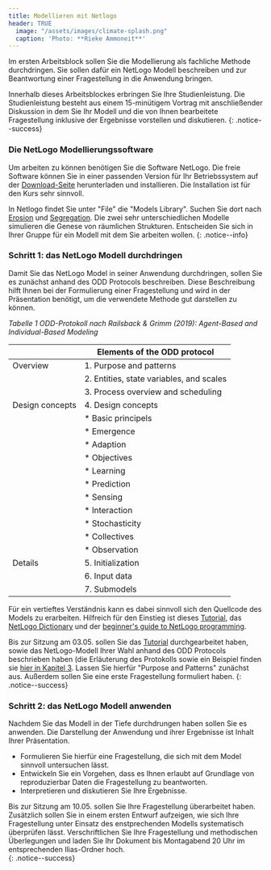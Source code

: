 ```yaml
---
title: Modellieren mit Netlogo
header: TRUE
  image: "/assets/images/climate-splash.png"
  caption: 'Photo: **Rieke Ammoneit**'
---
```



Im ersten Arbeitsblock sollen Sie die Modellierung als fachliche Methode durchdringen. Sie sollen dafür ein NetLogo Modell beschreiben und zur Beantwortung einer Fragestellung in die Anwendung bringen.

<!--more-->


Innerhalb dieses Arbeitsblockes erbringen Sie Ihre Studienleistung. Die Studienleistung besteht aus einem 15-minütigem Vortrag mit anschließender Diskussion in dem Sie Ihr Modell und die von Ihnen bearbeitete Fragestellung inklusive der Ergebnisse vorstellen und diskutieren. 
{: .notice--success}


### Die NetLogo Modellierungssoftware
Um arbeiten zu können benötigen Sie die Software NetLogo. Die freie Software können Sie in einer passenden Version für Ihr Betriebssystem auf der [Download-Seite](https://ccl.northwestern.edu/netlogo/6.2.0/) herunterladen und installieren. Die Installation ist für den Kurs sehr sinnvoll.

In Netlogo findet Sie unter "File" die "Models Library". Suchen Sie dort nach [Erosion](https://www.netlogoweb.org/launch#https://www.netlogoweb.org/assets/modelslib/Sample%20Models/Earth%20Science/Erosion.nlogo) und [Segregation](https://www.netlogoweb.org/launch#https://www.netlogoweb.org/assets/modelslib/Sample%20Models/Social%20Science/Segregation.nlogo). Die zwei sehr unterschiedlichen  Modelle simulieren die Genese von räumlichen Strukturen. Entscheiden Sie sich in Ihrer Gruppe für ein Modell mit dem Sie arbeiten wollen.
{: .notice--info}


### Schritt 1: das NetLogo Modell durchdringen
Damit Sie das NetLogo Model in seiner Anwendung durchdringen, sollen Sie es zunächst anhand des ODD Protocols beschreiben. Diese Beschreibung hilft Ihnen bei der Formulierung einer Fragestellung und wird in der Präsentation benötigt, um die verwendete Methode gut darstellen zu können. 

*Tabelle 1 ODD-Protokoll nach Railsback & Grimm (2019): Agent-Based and Individual-Based Modeling* 

|               |Elements of the ODD protocol               |
|---------------|-------------------------------------------|
|Overview       |1. Purpose and patterns                    |
|               |2. Entities, state variables, and scales   |
|               |3. Process overview and scheduling         |
|Design concepts|4. Design concepts                         |
|               |* Basic principels                         |
|               |* Emergence                                |
|               |* Adaption                                 |
|               |* Objectives                               |
|               |* Learning                                 |
|               |* Prediction                               |
|               |* Sensing                                  |
|               |* Interaction                              |
|               |* Stochasticity                            |
|               |* Collectives                              |
|               |* Observation                              |
|Details        |5. Initialization                          |
|               |6. Input data                              |
|               |7. Submodels                               |


Für ein vertieftes Verständnis kann es dabei sinnvoll sich den Quellcode des Models zu erarbeiten. Hilfreich für den Einstieg ist dieses [Tutorial](https://ccl.northwestern.edu/netlogo/docs/tutorial1.html), das [NetLogo Dictionary](https://ccl.northwestern.edu/netlogo/docs/dictionary.html) und der [beginner's guide to NetLogo programming](http://ccl.northwestern.edu/netlogo/bind/). 

Bis zur Sitzung am 03.05. sollen Sie das [Tutorial](https://ccl.northwestern.edu/netlogo/docs/tutorial1.html) durchgearbeitet haben, sowie das NetLogo-Modell Ihrer Wahl anhand des ODD Protocols beschrieben haben (die Erläuterung des Protokolls sowie ein Beispiel finden sie [hier in Kapitel 3](https://ilias.uni-marburg.de/goto.php?target=file_2830364_download&client_id=UNIMR). Lassen Sie hierfür "Purpose and Patterns" zunächst aus. Außerdem sollen Sie eine erste Fragestellung formuliert haben.
{: .notice--success}

### Schritt 2: das NetLogo Modell anwenden
Nachdem Sie das Modell in der Tiefe durchdrungen haben sollen Sie es anwenden. Die Darstellung der Anwendung und ihrer Ergebnisse ist Inhalt Ihrer Präsentation. 
* Formulieren Sie hierfür eine Fragestellung, die sich mit dem Model sinnvoll untersuchen lässt. 
* Entwickeln Sie ein Vorgehen, dass es Ihnen erlaubt auf Grundlage von reproduzierbar Daten die Fragestellung zu beantworten.
* Interpretieren und diskutieren Sie Ihre Ergebnisse.

Bis zur Sitzung am 10.05. sollen Sie Ihre Fragestellung überarbeitet haben. Zusätzlich sollen Sie in einem ersten Entwurf aufzeigen, wie sich Ihre Fragestellung unter Einsatz des enstprechenden Modells systematisch überprüfen lässt. Verschriftlichen Sie Ihre Fragestellung und methodischen Überlegungen und laden Sie Ihr Dokument bis Montagabend 20 Uhr im entsprechenden Ilias-Ordner hoch.  
{: .notice--success}


